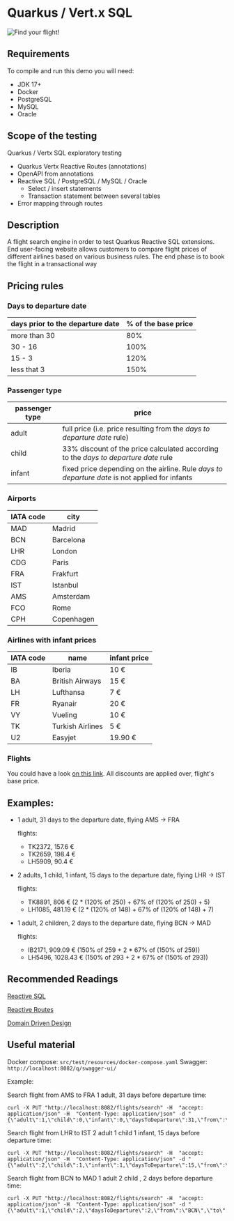 # Quarkus  / Vert.x SQL

<img src="https://media4.giphy.com/media/l0MYs84E42CL9I9JC/giphy.gif?cid=ecf05e474m9in4t30rbqkspwiylltm8i34is1jvk8cmzshty&rid=giphy.gif" title="Find your flight!" >

## Requirements

To compile and run this demo you will need:

- JDK 17+
- Docker
- PostgreSQL
- MySQL
- Oracle

## Scope of the testing

Quarkus / Vertx SQL exploratory testing

* Quarkus Vertx Reactive Routes (annotations)
* OpenAPI from annotations
* Reactive SQL / PostgreSQL / MySQL / Oracle
    * Select / insert statements
    * Transaction statement between several tables 
* Error mapping through routes

## Description

A flight search engine in order to test Quarkus Reactive SQL extensions.
End user-facing website allows customers to compare flight prices of different airlines based on various business rules. 
The end phase is to book the flight in a transactional way

## Pricing rules

### Days to departure date
| days prior to the departure date | % of the base price |
|----------------------------------|---------------------|
| more than 30                     | 80%                 |
| 30 - 16                          | 100%                |
| 15 - 3                           | 120%                |
| less that 3                      | 150%                |

### Passenger type
| passenger type | price                                                                                          |
|----------------|------------------------------------------------------------------------------------------------|
| adult          | full price (i.e. price resulting from the *days to departure date* rule)                       |
| child          | 33% discount of the price calculated according to the *days to departure date* rule            |
| infant         | fixed price depending on the airline. Rule *days to departure date* is not applied for infants |

### Airports
| IATA code | city       |
|-----------|------------|
| MAD       | Madrid     |
| BCN       | Barcelona  |
| LHR       | London     |
| CDG       | Paris      |
| FRA       | Frakfurt   |
| IST       | Istanbul   |
| AMS       | Amsterdam  |
| FCO       | Rome       |
| CPH       | Copenhagen |

### Airlines with infant prices
| IATA code | name             | infant price |
|-----------|------------------|--------------|
| IB        | Iberia           | 10 €         |
| BA        | British Airways  | 15 €         |
| LH        | Lufthansa        | 7 €          |
| FR        | Ryanair          | 20 €         |
| VY        | Vueling          | 10 €         |
| TK        | Turkish Airlines | 5 €          |
| U2        | Easyjet          | 19.90 €      |

### Flights

You could have a look [on this link](src/main/resources/db/migration/common/V1.0.1__load_default_data.sql). All discounts are applied over, flight's base price.

## Examples:

* 1 adult, 31 days to the departure date, flying AMS -> FRA

  flights:

    * TK2372, 157.6 €
    * TK2659, 198.4 €
    * LH5909, 90.4 €

* 2 adults, 1 child, 1 infant, 15 days to the departure date, flying LHR -> IST

  flights:

    * TK8891, 806 € (2 * (120% of 250) + 67% of (120% of 250) + 5)
    * LH1085, 481.19 € (2 * (120% of 148) + 67% of (120% of 148) + 7)

* 1 adult, 2 children, 2 days to the departure date, flying BCN -> MAD

  flights:

    * IB2171, 909.09 € (150% of 259 + 2 * 67% of (150% of 259))
    * LH5496, 1028.43 € (150% of 293 + 2 * 67% of (150% of 293))


## Recommended Readings

[Reactive SQL](https://quarkus.io/guides/reactive-sql-clients)

[Reactive Routes](https://quarkus.io/guides/reactive-routes)

[Domain Driven Design](https://www.amazon.es/Domain-Driven-Design-Tackling-Complexity-Software/dp/0321125215/ref=sr_1_1?adgrpid=67721313493&dchild=1&gclid=CjwKCAiAl4WABhAJEiwATUnEF7tdh_PoSQPXNWWntUHxb2pCj0DG_iM6V79-txOlzynCiL94p-Og_BoCzVgQAvD_BwE&hvadid=338561691742&hvdev=c&hvlocphy=1005417&hvnetw=g&hvqmt=e&hvrand=3068697347785968801&hvtargid=kwd-301893551508&hydadcr=16512_1804452&keywords=domain+driven+design+eric+evans&qid=1610717134&sr=8-1&tag=hydes-21)


## Useful material

Docker compose: `src/test/resources/docker-compose.yaml`
Swagger: `http://localhost:8082/q/swagger-ui/`

Example: 

Search flight from AMS to FRA 1 adult, 31 days before departure time:
 
```
curl -X PUT "http://localhost:8082/flights/search" -H  "accept: application/json" -H  "Content-Type: application/json" -d "{\"adult\":1,\"child\":0,\"infant\":0,\"daysToDeparture\":31,\"from\":\"AMS\",\"to\":\"FRA\"}"
```

Search flight from LHR to IST 2 adult 1 child 1 infant, 15 days before departure time:
 ```
curl -X PUT "http://localhost:8082/flights/search" -H  "accept: application/json" -H  "Content-Type: application/json" -d "{\"adult\":2,\"child\":1,\"infant\":1,\"daysToDeparture\":15,\"from\":\"LHR\",\"to\":\"IST\"}"
```

Search flight from BCN to MAD 1 adult 2 child , 2 days before departure time:

```
curl -X PUT "http://localhost:8082/flights/search" -H  "accept: application/json" -H  "Content-Type: application/json" -d "{\"adult\":1,\"child\":2,\"daysToDeparture\":2,\"from\":\"BCN\",\"to\":\"MAD\"}"
```